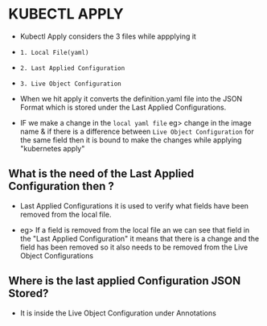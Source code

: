 # KUBECTL APPLY

- Kubectl Apply considers the 3 files while appplying it 

- ``1. Local File(yaml)``
- ``2. Last Applied Configuration``
- ``3. Live Object Configuration`` 

- When we hit apply it converts the definition.yaml file into the JSON Format which is stored under the Last Applied Configurations.
- IF we make a change in the ``local yaml file`` eg> change in the image name & if there is a difference between ``Live Object Configuration`` for the same field then it is bound to make the changes while applying "kubernetes apply"

## What is the need of the Last Applied Configuration then ?
- Last Applied Configurations it is used to verify what fields have been removed from the local file.

- eg> If a field is removed from the local file an we can see that field in the "Last Applied Configuration" it means that there is a change and the field has been removed so it also needs to be removed from the Live Object Configurations

## Where is the last applied Configuration JSON Stored? 
- It is inside the Live Object Configuration under Annotations